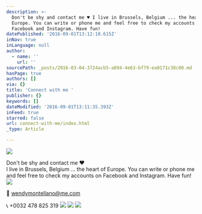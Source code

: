 ```yaml
---
description: >-
  Don't be shy and contact me ♥ I live in Brussels, Belgium ... the heart of
  Europe. You can write or phone me and feel free to check my accounts on
  Facebook and Instagram. Have fun!
datePublished: '2016-09-01T13:12:10.615Z'
inNav: true
inLanguage: null
author:
  - name: ''
    url: ''
sourcePath: _posts/2016-03-04-3724acb5-a894-4e63-bf79-ea0171c38c00.md
hasPage: true
authors: []
via: {}
title: 'Connect with me '
publisher: {}
keywords: []
dateModified: '2016-09-01T13:11:35.393Z'
inFeed: true
starred: false
url: connect-with-me/index.html
_type: Article

---
```

![](https://s3-us-west-2.amazonaws.com/the-grid-img/p/13f746dcba6d2f4d87e510d7bcbfd034d170addf.jpg)

Don't be shy and contact me ♥   
I live in Brussels, Belgium ... the heart of Europe. You can write or phone me and feel free to check my accounts on Facebook and Instagram. Have fun!
![](https://the-grid-user-content.s3-us-west-2.amazonaws.com/302493f7-af5d-4317-b8da-6416a6afb660.jpg)

💌 wendymontellano@me.com

📞 +0032 478 825 319
![](https://the-grid-user-content.s3-us-west-2.amazonaws.com/4ab1bf7c-b07c-478c-a393-31dace4ce8fd.jpg)
![](https://s3-us-west-2.amazonaws.com/the-grid-img/p/5a413b82b6b9513efce20ce945f93e9448e8ec71.png)
![](https://the-grid-user-content.s3-us-west-2.amazonaws.com/f360727a-6c5a-4cfb-a75d-159d85c43157.png)